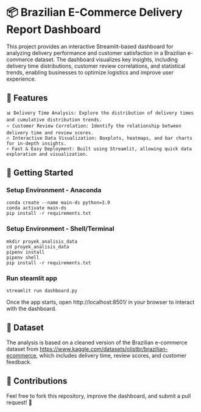 # 📦 Brazilian E-Commerce Delivery Report Dashboard
This project provides an interactive Streamlit-based dashboard for analyzing delivery performance and customer satisfaction in a Brazilian e-commerce dataset. The dashboard visualizes key insights, including delivery time distributions, customer review correlations, and statistical trends, enabling businesses to optimize logistics and improve user experience.

## 🚀 Features

    📊 Delivery Time Analysis: Explore the distribution of delivery times and cumulative distribution trends.
    ⭐ Customer Review Correlation: Identify the relationship between delivery time and review scores.
    🔥 Interactive Data Visualization: Boxplots, heatmaps, and bar charts for in-depth insights.
    ⚡ Fast & Easy Deployment: Built using Streamlit, allowing quick data exploration and visualization.

## 📌 Getting Started
### Setup Environment - Anaconda
```
conda create --name main-ds python=3.9
conda activate main-ds
pip install -r requirements.txt
```

### Setup Environment - Shell/Terminal
```
mkdir proyek_analisis_data
cd proyek_analisis_data
pipenv install
pipenv shell
pip install -r requirements.txt
```

### Run steamlit app
```
streamlit run dashboard.py
```
Once the app starts, open http://localhost:8501/ in your browser to interact with the dashboard.

## 📁 Dataset
The analysis is based on a cleaned version of the Brazilian e-commerce dataset from https://www.kaggle.com/datasets/olistbr/brazilian-ecommerce, which includes delivery time, review scores, and customer feedback.

## 🤝 Contributions
Feel free to fork this repository, improve the dashboard, and submit a pull request! 🚀